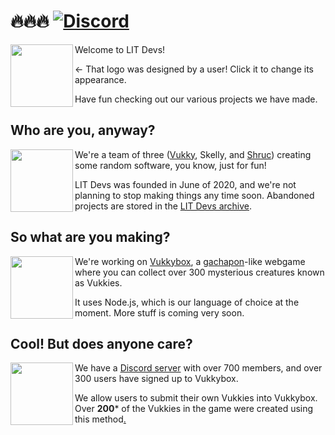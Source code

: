 # 🔥🔥🔥 [![Discord](https://img.shields.io/discord/868937321402204220?color=5865f2&label=chat&logo=discord&logoColor=7289da)](https://discord.gg/z5tmTWU7Qw)
[<img align="left" height="100" src="https://logo.litdevs.org/api/vukky/bg">](https://litdevs.org/logodesigner/)

Welcome to LIT Devs!

<- That logo was designed by a user! Click it to change its appearance.

Have fun checking out our various projects we have made.

## Who are you, anyway?
<img align="left" height="100" src="https://raw.githubusercontent.com/Vukkyy/vukmoji/master/emojis/static/vukkyconfused.png">

We're a team of three ([Vukky](https://sus.omg.lol), Skelly, and [Shruc](https://shruc.omg.lol/)) creating some random software, you know, just for fun!

LIT Devs was founded in June of 2020, and we're not planning to stop making things any time soon. Abandoned projects are stored in the [LIT Devs archive](https://github.com/LITdevs-archive).

## So what are you making?
<img align="left" width="100" height="100" src="https://raw.githubusercontent.com/Vukkyy/vukmoji/master/emojis/static/vukkyminer.png">

We're working on [Vukkybox](https://vukkybox.com), a [gachapon](https://en.wikipedia.org/wiki/Gashapon)-like webgame where you can collect over 300 mysterious creatures known as Vukkies.

It uses Node.js, which is our language of choice at the moment. More stuff is coming very soon.


## Cool! But does anyone care?
<img align="left" width="100" height="100" src="https://raw.githubusercontent.com/Vukkyy/vukmoji/master/emojis/static/vukkyhappy.png">

We have a [Discord server](https://discord.gg/z5tmTWU7Qw) with over 700 members, and over 300 users have signed up to Vukkybox.

We allow users to submit their own Vukkies into Vukkybox. Over **200**\* of the Vukkies in the game were created using this method[.](https://vukkybox.com/crash)
